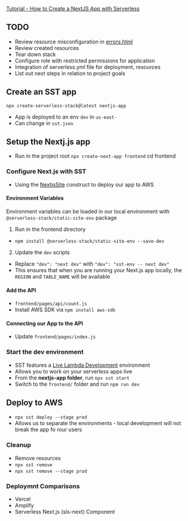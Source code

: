 [Tutorial - How to Create a NextJS App with Serverless](https://serverless-stack.com/examples/how-to-create-a-nextjs-app-with-serverless.html)

## TODO
- Review resource misconfiguration in [errors.html](errors.html)
- Review created resources
- Tear down stack
- Configure role with restricted permissions for application
- Integration of serverless.yml file for deployment, resources
- List out next steps in relation to project goals

## Create an SST app
`npx create-serverless-stack@latest nextjs-app`
- App is deployed to an env `dev` in `us-east-`
- Can change in `sst.json`

## Setup the Nextj.js app
- Run in the project root
`npx create-next-app frontend`
cd frontend

### Configure Next.js with SST
- Using the [NextjsSite](https://docs.serverless-stack.com/constructs/NextjsSite) construct to deploy our app to AWS

#### Environment Variables
Environment variables can be loaded in our local environment with `@serverless-stack/static-site-env` package
1. Run in the frontend directory
- `npm install @serverless-stack/static-site-env --save-dev`
2. Update the `dev` scripts
- Replace `"dev": "next dev"` with `"dev": "sst-env -- next dev"`
- This ensures that when you are running your Next.js app locally, the `REGION` and `TABLE_NAME` will be available

#### Add the API
- `frontend/pages/api/count.js`
- Install AWS SDK via `npm install aws-sdk`

#### Connecting our App to the API
- Update `frontend/pages/index.js`

### Start the dev environment
- SST features a [Live Lambda Development](https://docs.serverless-stack.com/live-lambda-development) environment
- Allows you to work on your serverless apps live
- From the **nextjs-app folder**, run `npx sst start`
- Switch to the `frontend/` folder and run `npm run dev`


## Deploy to AWS
- `npx sst deploy --stage prod`
- Allows us to separate the environments - local development will not break the app fo rour users

### Cleanup
- Remove resources
- `npx sst remove`
- `npx sst remove --stage prod`

### Deploymnt Comparisons
- Vercel
- Amplify
- Serverless Next.js (sls-next) Component